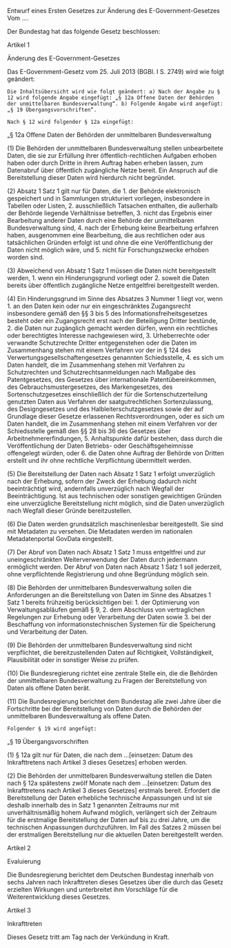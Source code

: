 Entwurf eines Ersten Gesetzes zur Änderung des E-Government-Gesetzes Vom ….

Der Bundestag hat das folgende Gesetz beschlossen:

Artikel 1

Änderung des E-Government-Gesetzes

Das E-Government-Gesetz vom 25. Juli 2013 (BGBl. I S. 2749) wird wie folgt geändert:

    Die Inhaltsübersicht wird wie folgt geändert: a) Nach der Angabe zu § 12 wird folgende Angabe eingefügt: „§ 12a Offene Daten der Behörden der unmittelbaren Bundesverwaltung“. b) Folgende Angabe wird angefügt: „§ 19 Übergangsvorschriften“.

    Nach § 12 wird folgender § 12a eingefügt:

„§ 12a Offene Daten der Behörden der unmittelbaren Bundesverwaltung

(1) Die Behörden der unmittelbaren Bundesverwaltung stellen unbearbeitete Daten, die sie zur Erfüllung ihrer öffentlich-rechtlichen Aufgaben erhoben haben oder durch Dritte in ihrem Auftrag haben erheben lassen, zum Datenabruf über öffentlich zugängliche Netze bereit. Ein Anspruch auf die Bereitstellung dieser Daten wird hierdurch nicht begründet.

(2) Absatz 1 Satz 1 gilt nur für Daten, die 1. der Behörde elektronisch gespeichert und in Sammlungen strukturiert vorliegen, insbesondere in Tabellen oder Listen, 2. ausschließlich Tatsachen enthalten, die außerhalb der Behörde liegende Verhältnisse betreffen, 3. nicht das Ergebnis einer Bearbeitung anderer Daten durch eine Behörde der unmittelbaren Bundesverwaltung sind, 4. nach der Erhebung keine Bearbeitung erfahren haben, ausgenommen eine Bearbeitung, die aus rechtlichen oder aus tatsächlichen Gründen erfolgt ist und ohne die eine Veröffentlichung der Daten nicht möglich wäre, und 5. nicht für Forschungszwecke erhoben worden sind.

(3) Abweichend von Absatz 1 Satz 1 müssen die Daten nicht bereitgestellt werden, 1. wenn ein Hinderungsgrund vorliegt oder 2. soweit die Daten bereits über öffentlich zugängliche Netze entgeltfrei bereitgestellt werden.

(4) Ein Hinderungsgrund im Sinne des Absatzes 3 Nummer 1 liegt vor, wenn 1. an den Daten kein oder nur ein eingeschränktes Zugangsrecht insbesondere gemäß den §§ 3 bis 5 des Informationsfreiheitsgesetzes besteht oder ein Zugangsrecht erst nach der Beteiligung Dritter bestünde, 2. die Daten nur zugänglich gemacht werden dürfen, wenn ein rechtliches oder berechtigtes Interesse nachgewiesen wird, 3. Urheberrechte oder verwandte Schutzrechte Dritter entgegenstehen oder die Daten im Zusammenhang stehen mit einem Verfahren vor der in § 124 des Verwertungsgesellschaftengesetzes genannten Schiedsstelle, 4. es sich um Daten handelt, die im Zusammenhang stehen mit Verfahren zu Schutzrechten und Schutzrechtsanmeldungen nach Maßgabe des Patentgesetzes, des Gesetzes über internationale Patentübereinkommen, des Gebrauchsmustergesetzes, des Markengesetzes, des Sortenschutzgesetzes einschließlich der für die Sortenschutzerteilung genutzten Daten aus Verfahren der saatgutrechtlichen Sortenzulassung, des Designgesetzes und des Halbleiterschutzgesetzes sowie der auf Grundlage dieser Gesetze erlassenen Rechtsverordnungen, oder es sich um Daten handelt, die im Zusammenhang stehen mit einem Verfahren vor der Schiedsstelle gemäß den §§ 28 bis 36 des Gesetzes über Arbeitnehmererfindungen, 5. Anhaltspunkte dafür bestehen, dass durch die Veröffentlichung der Daten Betriebs- oder Geschäftsgeheimnisse offengelegt würden, oder 6. die Daten ohne Auftrag der Behörde von Dritten erstellt und ihr ohne rechtliche Verpflichtung übermittelt werden.

(5) Die Bereitstellung der Daten nach Absatz 1 Satz 1 erfolgt unverzüglich nach der Erhebung, sofern der Zweck der Erhebung dadurch nicht beeinträchtigt wird, andernfalls unverzüglich nach Wegfall der Beeinträchtigung. Ist aus technischen oder sonstigen gewichtigen Gründen eine unverzügliche Bereitstellung nicht möglich, sind die Daten unverzüglich nach Wegfall dieser Gründe bereitzustellen.

(6) Die Daten werden grundsätzlich maschinenlesbar bereitgestellt. Sie sind mit Metadaten zu versehen. Die Metadaten werden im nationalen Metadatenportal GovData eingestellt.

(7) Der Abruf von Daten nach Absatz 1 Satz 1 muss entgeltfrei und zur uneingeschränkten Weiterverwendung der Daten durch jedermann ermöglicht werden. Der Abruf von Daten nach Absatz 1 Satz 1 soll jederzeit, ohne verpflichtende Registrierung und ohne Begründung möglich sein.

(8) Die Behörden der unmittelbaren Bundesverwaltung sollen die Anforderungen an die Bereitstellung von Daten im Sinne des Absatzes 1 Satz 1 bereits frühzeitig berücksichtigen bei: 1. der Optimierung von Verwaltungsabläufen gemäß § 9, 2. dem Abschluss von vertraglichen Regelungen zur Erhebung oder Verarbeitung der Daten sowie 3. bei der Beschaffung von informationstechnischen Systemen für die Speicherung und Verarbeitung der Daten.

(9) Die Behörden der unmittelbaren Bundesverwaltung sind nicht verpflichtet, die bereitzustellenden Daten auf Richtigkeit, Vollständigkeit, Plausibilität oder in sonstiger Weise zu prüfen.

(10) Die Bundesregierung richtet eine zentrale Stelle ein, die die Behörden der unmittelbaren Bundesverwaltung zu Fragen der Bereitstellung von Daten als offene Daten berät.

(11) Die Bundesregierung berichtet dem Bundestag alle zwei Jahre über die Fortschritte bei der Bereitstellung von Daten durch die Behörden der unmittelbaren Bundesverwaltung als offene Daten.

    Folgender § 19 wird angefügt:

„§ 19 Übergangsvorschriften

(1) § 12a gilt nur für Daten, die nach dem …[einsetzen: Datum des Inkrafttretens nach Artikel 3 dieses Gesetzes] erhoben werden.

(2) Die Behörden der unmittelbaren Bundesverwaltung stellen die Daten nach § 12a spätestens zwölf Monate nach dem …[einsetzen: Datum des Inkrafttretens nach Artikel 3 dieses Gesetzes] erstmals bereit. Erfordert die Bereitstellung der Daten erhebliche technische Anpassungen und ist sie deshalb innerhalb des in Satz 1 genannten Zeitraums nur mit unverhältnismäßig hohem Aufwand möglich, verlängert sich der Zeitraum für die erstmalige Bereitstellung der Daten auf bis zu drei Jahre, um die technischen Anpassungen durchzuführen. Im Fall des Satzes 2 müssen bei der erstmaligen Bereitstellung nur die aktuellen Daten bereitgestellt werden.

Artikel 2

Evaluierung

Die Bundesregierung berichtet dem Deutschen Bundestag innerhalb von sechs Jahren nach Inkrafttreten dieses Gesetzes über die durch das Gesetz erzielten Wirkungen und unterbreitet ihm Vorschläge für die Weiterentwicklung dieses Gesetzes.

Artikel 3

Inkrafttreten

Dieses Gesetz tritt am Tag nach der Verkündung in Kraft.
